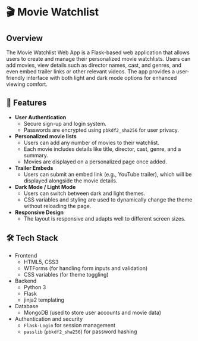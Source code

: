 # 🎬 Movie Watchlist

## Overview
The Movie Watchlist Web App is a Flask-based web application that allows users to create and manage their personalized movie watchlists. Users can add movies, view details such as director names, cast, and genres, and even embed trailer links or other relevant videos. The app provides a user-friendly interface with both light and dark mode options for enhanced viewing comfort.

## 🚀 Features
- **User Authentication**
  - Secure sign-up and login system.
  - Passwords are encrypted using `pbkdf2_sha256` for user privacy.
- **Personalized movie lists**
  - Users can add any number of movies to their watchlist.
  - Each movie includes details like title, director, cast, genre, and a summary.
  - Movies are displayed on a personalized page once added.
- **Trailer Embeds**
  - Users can submit an embed link (e.g., YouTube trailer), which will be displayed alongside the movie details.
- **Dark Mode / Light Mode**
  - Users can switch between dark and light themes.
  - CSS variables and styling are used to dynamically change the theme without reloading the page.
- **Responsive Design**
  - The layout is responsive and adapts well to different screen sizes.

## 🛠️ Tech Stack
- Frontend
  - HTML5, CSS3
  - WTForms (for handling form inputs and validation)
  - CSS variables (for theme toggling)
- Backend
  - Python 3
  - Flask
  - jinja2 templating
- Database
  - MongoDB (used to store user accounts and movie data)
- Authentication and security
  - `Flask-Login` for session management
  - `passlib` (`pbkdf2_sha256`) for password hashing

